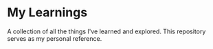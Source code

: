 # My Learnings

A collection of all the things I've learned and explored. This repository serves as my personal reference.
#

